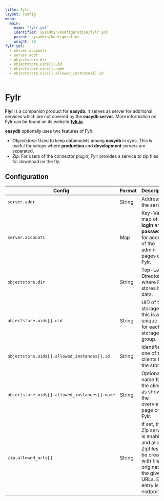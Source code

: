 ```yaml
---
title: Fylr
layout: config
menu:
  main:
    name: "fylr.yml"
    identifier: sysadmin/konfiguration/fylr.yml
    parent: sysadmin/konfiguration
    weight: 70
fylr.yml:
  - server.accounts
  - server.addr
  - objectstore.dir
  - objectstore.uids[].uid
  - objectstore.uids[].name
  - objectstore.uids[].allowed_instances[].id
---
```


# Fylr

**Flyr** is a companion product for **easydb**. It serves as server for additional services which are not covered by the **easydb server**. More information on Fylr can be found on its website [**fylr.io**](https//fylr.io).

**easydb** optionally uses two features of Fylr:

* *Objectstore*: Used to keep datamodels among **easydb** in sync. This is useful for setups where **production** and **development** servers are separated.
* *Zip*: For users of the connector plugin, Fylr provides a service to zip files for download on the fly.

## Configuration

| Config                                        | Format | Description                                                  |
| --------------------------------------------- | ------ | ------------------------------------------------------------ |
| `server.addr`                                 | String | Address of the server.                                       |
| `server.accounts`                             | Map    | Key-Value map of **login** and **password** for access of the admin pages on Fylr. |
| `objectstore.dir`                             | String | Top-Level-Directory where Fylr stores its data.              |
| `objectstore.uids[].uid`                      | String | UID of the storage, this is a unique id for each storage group. |
| `objectstore.uids[].allowed_instances[].id`   | String | Identifier of one of the clients for the storage.            |
| `objectstore.uids[].allowed_instances[].name` | String | Optional name for the client, as shown in the overview page on Fylr. |
| `zip.allowed_urls[]`                          | String | If set, the *Zip*  service is enabled and allows Zipfiles to be created with files originating the given URLs. Each entry is endpoint |

